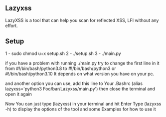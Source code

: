 ## Lazyxss

LazyXSS is a tool that can help you scan for reflected XSS, LFI without any effort.

## Setup

1 - sudo chmod u+x setup.sh
2 - ./setup.sh
3 - ./main.py

if you have a problem with running ./main.py
try to change the first line in it from #!/bin/bash/python3.8
to #!/bin/bash/python3 or #!/bin/bash/python3.10
It depends on what version you have on your pc.

and another option you can use,
add this line to Your .Bashrc (alias lazyxss='python3 Foo/bar/Lazyxss/main.py') 
then close the terminal and open it again

Now You can just type (lazyxss) in your terminal and hit Enter 
Type (lazyxss -h) to display the options of the tool and some Examples for how to use it
